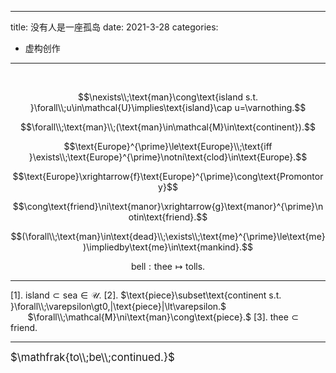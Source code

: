 
---
title: 没有人是一座孤岛
date: 2021-3-28
categories:
  - 虚构创作
---

<br>
<div class="scroll">

$$\nexists\\;\text{man}\cong\text{island s.t. }\forall\\;u\in\mathcal{U}\implies\text{island}\cap u=\varnothing.$$

$$\forall\\;\text{man}\\;(\text{man}\in\mathcal{M}\in\text{continent}).$$

$$\text{Europe}^{\prime}\le\text{Europe}\\;\text{iff }\exists\\;\text{Europe}^{\prime}\notni\text{clod}\in\text{Europe}.$$

$$\text{Europe}\xrightarrow{f}\text{Europe}^{\prime}\cong\text{Promontory}$$

$$\cong\text{friend}\ni\text{manor}\xrightarrow{g}\text{manor}^{\prime}\notin\text{friend}.$$

$$(\forall\\;\text{man}\in\text{dead}\\;\exists\\;\text{me}^{\prime}\le\text{me})\impliedby\text{me}\in\text{mankind}.$$

$$\text{bell}:\text{thee}\longmapsto\text{tolls}.$$

</div>

---

[1]. $\text{island}\subset\text{sea}\in\mathcal{U}$.
[2]. $\text{piece}\subset\text{continent s.t. }\forall\\;\varepsilon\gt0,|\text{piece}|\lt\varepsilon.$
&nbsp;&nbsp;&nbsp;&nbsp;&nbsp;&nbsp;&nbsp;$\forall\\;\mathcal{M}\ni\text{man}\cong\text{piece}.$
[3]. $\text{thee}\subset\text{friend}.$

---

<big>$\mathfrak{to\\;be\\;continued.}$</big>



